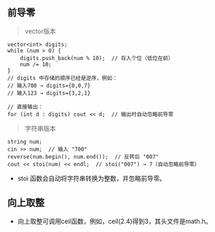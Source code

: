 ## 前导零
> vector版本
```
vector<int> digits;
while (num > 0) {
    digits.push_back(num % 10);  // 存入个位（低位在前）
    num /= 10;
}
// digits 中存储的顺序已经是逆序，例如：
// 输入700 → digits={0,0,7}
// 输入123 → digits={3,2,1}

// 直接输出：
for (int d : digits) cout << d;  // 输出时自动忽略前导零
```
> 字符串版本
```
string num;
cin >> num;  // 输入 "700"
reverse(num.begin(), num.end());  // 反转后 "007"
cout << stoi(num) << endl;  // stoi("007") → 7（自动忽略前导零）
```
- stoi 函数会自动将字符串转换为整数，并忽略前导零。


## 向上取整
- 向上取整可调用ceil函数，例如，ceil(2.4)得到3，其头文件是math.h。
